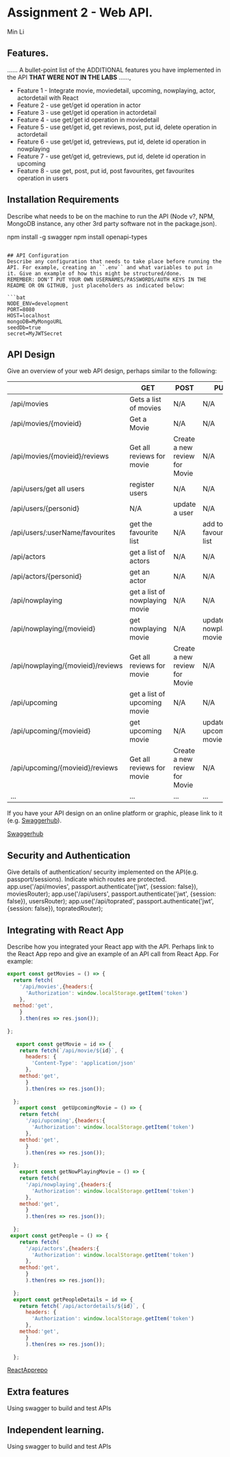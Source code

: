 # Assignment 2 - Web API.
Min Li

## Features.

...... A bullet-point list of the ADDITIONAL features you have implemented in the API **THAT WERE NOT IN THE LABS** ......,
 
 + Feature 1 - Integrate movie, moviedetail, upcoming, nowplaying, actor, actordetail  with React
 + Feature 2 - use get/get id operation in actor
 + Feature 3 - use get/get id operation in actordetail
 + Feature 4 - use get/get id operation in moviedetail
 + Feature 5 - use get/get id, get reviews, post, put id, delete operation in actordetail
 + Feature 6 - use get/get id, getreviews, put id, delete id operation in nowplaying
 + Feature 7 - use get/get id, getreviews, put id, delete id operation in upcoming
 + Feature 8 - use get, post, put id, post favourites, get favourites operation in users
## Installation Requirements

Describe what needs to be on the machine to run the API (Node v?, NPM, MongoDB instance, any other 3rd party software not in the package.json). 


npm install -g swagger
npm install openapi-types

```

## API Configuration
Describe any configuration that needs to take place before running the API. For example, creating an ``.env`` and what variables to put in it. Give an example of how this might be structured/done.
REMEMBER: DON'T PUT YOUR OWN USERNAMES/PASSWORDS/AUTH KEYS IN THE README OR ON GITHUB, just placeholders as indicated below:

```bat
NODE_ENV=development
PORT=8080
HOST=localhost
mongoDB=MyMongoURL
seedDb=true
secret=MyJWTSecret
```


## API Design
Give an overview of your web API design, perhaps similar to the following: 

|  |  GET | POST | PUT | DELETE
| -- | -- | -- | -- | -- 
| /api/movies |Gets a list of movies | N/A | N/A |
| /api/movies/{movieid} | Get a Movie | N/A | N/A | N/A
| /api/movies/{movieid}/reviews | Get all reviews for movie | Create a new review for Movie | N/A | N/A  
| /api/users/get all users|register users| N/A | N/A
| /api/users/{personid}| N/A| update a user| N/A | N/A
| /api/users/:userName/favourites|get the favourite list| N/A|add to favourite list| N/A
| /api/actors|get a list of actors| N/A | N/A | N/A
| /api/actors/{personid}|get an actor| N/A | N/A | N/A
| /api/nowplaying|get a list of nowplaying movie|N/A|N/A|N/A
| /api/nowplaying/{movieid}|get nowplaying movie|N/A|update nowplaying movie|delete noplaying movie
| /api/nowplaying/{movieid}/reviews | Get all reviews for movie | Create a new review for Movie | N/A | N/A  
| /api/upcoming|get a list of upcoming movie|N/A|N/A|N/A
| /api/upcoming/{movieid}|get upcoming movie|N/A|update upcoming movie|delete upcoming movie
| /api/upcoming/{movieid}/reviews | Get all reviews for movie | Create a new review for Movie | N/A | N/A  
| ... | ... | ... | ... | ...

If you have your API design on an online platform or graphic, please link to it (e.g. [Swaggerhub](https://app.swaggerhub.com/)).

[Swaggerhub](https://app.swaggerhub.com/apis/MinLi2/MinLi2/1.0.0#/movies/updateRating)


## Security and Authentication
Give details of authentication/ security implemented on the API(e.g. passport/sessions). Indicate which routes are protected.
app.use('/api/movies', passport.authenticate('jwt', {session: false}), moviesRouter);
app.use('/api/users', passport.authenticate('jwt', {session: false}), usersRouter);
app.use('/api/toprated', passport.authenticate('jwt', {session: false}), topratedRouter);
## Integrating with React App

Describe how you integrated your React app with the API. Perhaps link to the React App repo and give an example of an API call from React App. For example: 

~~~Javascript
export const getMovies = () => {
  return fetch(
    '/api/movies',{headers:{
      'Authorization': window.localStorage.getItem('token') 
    },
  method:'get',
    }
    ).then(res => res.json());
    
};
  
   export const getMovie = id => {
    return fetch(`/api/movie/${id}`, {
      headers: {
        'Content-Type': 'application/json'
      },
    method:'get',
      }
      ).then(res => res.json());
      
  };
    export const  getUpcomingMovie = () => {
    return fetch(
      '/api/upcoming',{headers:{
        'Authorization': window.localStorage.getItem('token') 
      },
    method:'get',
      }
      ).then(res => res.json());
      
  };
    export const getNowPlayingMovie = () => {
    return fetch(
      '/api/nowplaying',{headers:{
        'Authorization': window.localStorage.getItem('token') 
      },
    method:'get',
      }
      ).then(res => res.json());
      
  };
 export const getPeople = () => {
    return fetch(
      '/api/actors',{headers:{
        'Authorization': window.localStorage.getItem('token') 
      },
    method:'get',
      }
      ).then(res => res.json());
      
  };
  export const getPeopleDetails = id => {
    return fetch(`/api/actordetails/${id}`, {
      headers: {
        'Authorization': window.localStorage.getItem('token') 
      },
    method:'get',
      }
      ).then(res => res.json());
      
  };
~~~
[ReactApprepo](https://github.com/MinLi2/wad2-moviesApp)
## Extra features

Using swagger to build and test APIs

## Independent learning.

Using swagger to build and test APIs